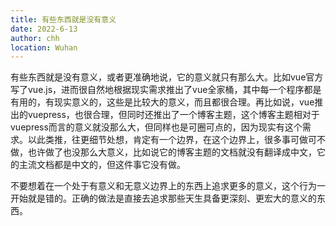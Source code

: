 ```yaml
---
title: 有些东西就是没有意义
date: 2022-6-13
author: chh
location: Wuhan
---
```


有些东西就是没有意义，或者更准确地说，它的意义就只有那么大。比如vue官方写了vue.js，进而很自然地根据现实需求推出了vue全家桶，其中每一个程序都是有用的，有现实意义的，这些是比较大的意义，而且都很合理。再比如说，vue推出的vuepress，也很合理，但同时还推出了一个博客主题，这个博客主题相对于vuepress而言的意义就没那么大，但同样也是可圈可点的，因为现实有这个需求。以此类推，往更细节处想，肯定有一个边界，在这个边界上，很多事可做可不做，也许做了也没那么大意义，比如说它的博客主题的文档就没有翻译成中文，它的主流文档都是中文的，但这件事它没有做。

不要想着在一个处于有意义和无意义边界上的东西上追求更多的意义，这个行为一开始就是错的。正确的做法是直接去追求那些天生具备更深刻、更宏大的意义的东西。
